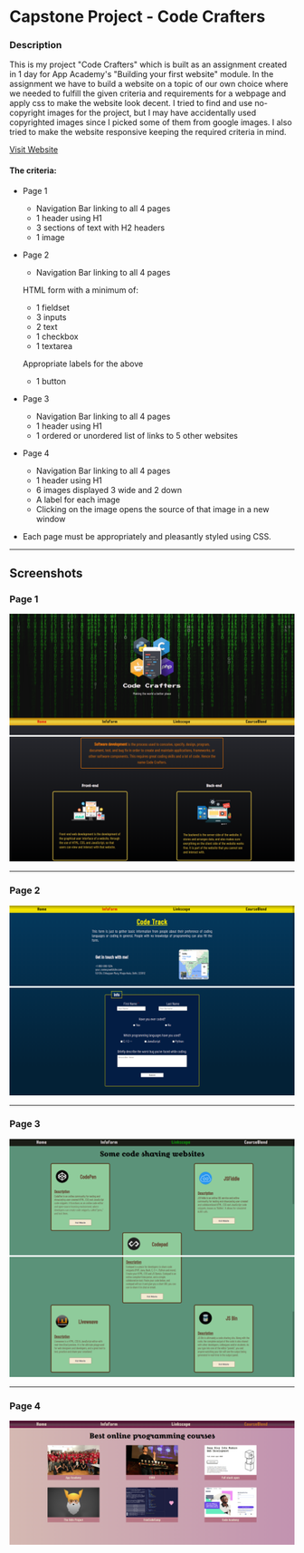 # Capstone Project - Code Crafters

### Description

This is my project "Code Crafters" which is built as an assignment created in 1 day for App Academy's "Building your first website" module. In the assignment we have to build a website on a topic of our own choice where we needed to fulfill the given criteria and requirements for a webpage and apply css to make the website look decent. I tried to find and use no-copyright images for the project, but I may have accidentally used copyrighted images since I picked some of them from google images. I also tried to make the website responsive keeping the required criteria in mind.

[Visit Website](https://capstone-codecrafters.netlify.app/)


#### The criteria:
- Page 1
    - Navigation Bar linking to all 4 pages
    - 1 header using H1
    - 3 sections of text with H2 headers
    - 1 image

- Page 2
    - Navigation Bar linking to all 4 pages

    HTML form with a minimum of:
    - 1 fieldset
    - 3 inputs
    - 2 text
    - 1 checkbox
    - 1 textarea

    Appropriate labels for the above
    - 1 button

- Page 3
    - Navigation Bar linking to all 4 pages
    - 1 header using H1
    - 1 ordered or unordered list of links to 5 other websites

- Page 4
    - Navigation Bar linking to all 4 pages
    - 1 header using H1
    - 6 images displayed 3 wide and 2 down
    - A label for each image
    - Clicking on the image opens the source of that image in a new window

- Each page must be appropriately and pleasantly styled using CSS.

---

## Screenshots

### Page 1

![Page 1.1](./Screenshots/Page-1.1.png)
![Page 1.2](./Screenshots/Page-1.2.png)

---

### Page 2

![Page 2.1](./Screenshots/Page-2.1.png)
![Page 2.2](./Screenshots/Page-2.2.png)

---

### Page 3

![Page 3.1](./Screenshots/Page-3.1.png)
![Page 3.2](./Screenshots/Page-3.2.png)

---

### Page 4

![Page 4](./Screenshots/Page-4.png)
